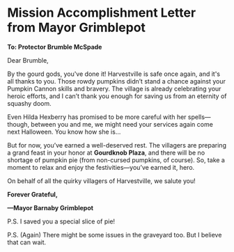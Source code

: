 # Mission Accomplishment Letter from Mayor Grimblepot

**To: Protector Brumble McSpade**

Dear Brumble,

By the gourd gods, you've done it! Harvestville is safe once again, and it's all thanks to you. Those rowdy pumpkins didn’t stand a chance against your Pumpkin Cannon skills and bravery. The village is already celebrating your heroic efforts, and I can’t thank you enough for saving us from an eternity of squashy doom.

Even Hilda Hexberry has promised to be more careful with her spells—though, between you and me, we might need your services again come next Halloween. You know how she is...

But for now, you’ve earned a well-deserved rest. The villagers are preparing a grand feast in your honor at **Gourdknob Plaza**, and there will be no shortage of pumpkin pie (from non-cursed pumpkins, of course). So, take a moment to relax and enjoy the festivities—you’ve earned it, hero.

On behalf of all the quirky villagers of Harvestville, we salute you!

**Forever Grateful,**

**—Mayor Barnaby Grimblepot**

P.S. I saved you a special slice of pie!

P.S. (Again) There might be some issues in the graveyard too. But I believe that can wait.
